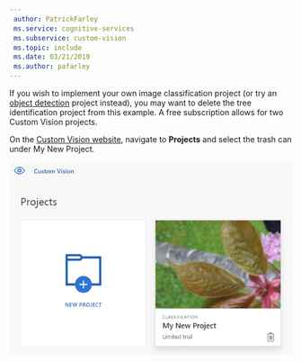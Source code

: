 ```yaml
---
 author: PatrickFarley
 ms.service: cognitive-services
 ms.subservice: custom-vision
 ms.topic: include
 ms.date: 03/21/2019
 ms.author: pafarley
---
```


If you wish to implement your own image classification project (or try an [object detection](../quickstarts/object-detection.md) project instead), you may want to delete the tree identification project from this example. A free subscription allows for two Custom Vision projects.

On the [Custom Vision website](https://customvision.ai), navigate to **Projects** and select the trash can under My New Project.

![Screenshot of a panel labeled My New Project with a trash can icon](../media/csharp-tutorial/delete_project.png)
